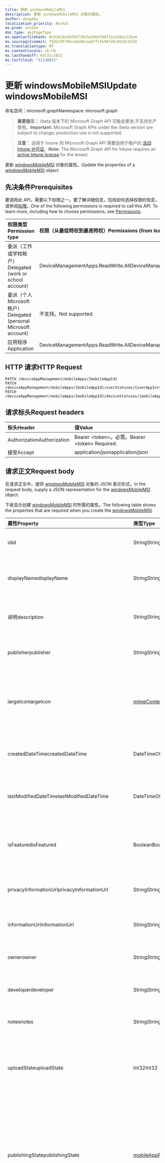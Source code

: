 ```yaml
---
title: 更新 windowsMobileMSI
description: 更新 windowsMobileMSI 对象的属性。
author: dougeby
localization_priority: Normal
ms.prod: intune
doc_type: apiPageType
ms.openlocfilehash: 0c934202d4f0373023a19eb786f21a328a121ba4
ms.sourcegitcommit: f592c9ff96ceeb40caa67fcfe90fe6c8525cb7d2
ms.translationtype: MT
ms.contentlocale: zh-CN
ms.lasthandoff: 03/23/2021
ms.locfileid: "51138832"
---
```

# <a name="update-windowsmobilemsi"></a><span data-ttu-id="c431c-103">更新 windowsMobileMSI</span><span class="sxs-lookup"><span data-stu-id="c431c-103">Update windowsMobileMSI</span></span>

<span data-ttu-id="c431c-104">命名空间：microsoft.graph</span><span class="sxs-lookup"><span data-stu-id="c431c-104">Namespace: microsoft.graph</span></span>

> <span data-ttu-id="c431c-105">**重要提示：** /beta 版本下的 Microsoft Graph API 可能会更改;不支持生产使用。</span><span class="sxs-lookup"><span data-stu-id="c431c-105">**Important:** Microsoft Graph APIs under the /beta version are subject to change; production use is not supported.</span></span>

> <span data-ttu-id="c431c-106">**注意：** 适用于 Intune 的 Microsoft Graph API 需要适用于租户的 [活动 Intune 许可证](https://go.microsoft.com/fwlink/?linkid=839381)。</span><span class="sxs-lookup"><span data-stu-id="c431c-106">**Note:** The Microsoft Graph API for Intune requires an [active Intune license](https://go.microsoft.com/fwlink/?linkid=839381) for the tenant.</span></span>

<span data-ttu-id="c431c-107">更新 [windowsMobileMSI](../resources/intune-apps-windowsmobilemsi.md) 对象的属性。</span><span class="sxs-lookup"><span data-stu-id="c431c-107">Update the properties of a [windowsMobileMSI](../resources/intune-apps-windowsmobilemsi.md) object.</span></span>

## <a name="prerequisites"></a><span data-ttu-id="c431c-108">先决条件</span><span class="sxs-lookup"><span data-stu-id="c431c-108">Prerequisites</span></span>
<span data-ttu-id="c431c-p101">要调用此 API，需要以下权限之一。要了解详细信息，包括如何选择权限的信息，请参阅[权限](/graph/permissions-reference)。</span><span class="sxs-lookup"><span data-stu-id="c431c-p101">One of the following permissions is required to call this API. To learn more, including how to choose permissions, see [Permissions](/graph/permissions-reference).</span></span>

|<span data-ttu-id="c431c-111">权限类型</span><span class="sxs-lookup"><span data-stu-id="c431c-111">Permission type</span></span>|<span data-ttu-id="c431c-112">权限（从最低特权到最高特权）</span><span class="sxs-lookup"><span data-stu-id="c431c-112">Permissions (from least to most privileged)</span></span>|
|:---|:---|
|<span data-ttu-id="c431c-113">委派（工作或学校帐户）</span><span class="sxs-lookup"><span data-stu-id="c431c-113">Delegated (work or school account)</span></span>|<span data-ttu-id="c431c-114">DeviceManagementApps.ReadWrite.All</span><span class="sxs-lookup"><span data-stu-id="c431c-114">DeviceManagementApps.ReadWrite.All</span></span>|
|<span data-ttu-id="c431c-115">委派（个人 Microsoft 帐户）</span><span class="sxs-lookup"><span data-stu-id="c431c-115">Delegated (personal Microsoft account)</span></span>|<span data-ttu-id="c431c-116">不支持。</span><span class="sxs-lookup"><span data-stu-id="c431c-116">Not supported.</span></span>|
|<span data-ttu-id="c431c-117">应用程序</span><span class="sxs-lookup"><span data-stu-id="c431c-117">Application</span></span>|<span data-ttu-id="c431c-118">DeviceManagementApps.ReadWrite.All</span><span class="sxs-lookup"><span data-stu-id="c431c-118">DeviceManagementApps.ReadWrite.All</span></span>|

## <a name="http-request"></a><span data-ttu-id="c431c-119">HTTP 请求</span><span class="sxs-lookup"><span data-stu-id="c431c-119">HTTP Request</span></span>
<!-- {
  "blockType": "ignored"
}
-->
``` http
PATCH /deviceAppManagement/mobileApps/{mobileAppId}
PATCH /deviceAppManagement/mobileApps/{mobileAppId}/userStatuses/{userAppInstallStatusId}/app
PATCH /deviceAppManagement/mobileApps/{mobileAppId}/deviceStatuses/{mobileAppInstallStatusId}/app
```

## <a name="request-headers"></a><span data-ttu-id="c431c-120">请求标头</span><span class="sxs-lookup"><span data-stu-id="c431c-120">Request headers</span></span>
|<span data-ttu-id="c431c-121">标头</span><span class="sxs-lookup"><span data-stu-id="c431c-121">Header</span></span>|<span data-ttu-id="c431c-122">值</span><span class="sxs-lookup"><span data-stu-id="c431c-122">Value</span></span>|
|:---|:---|
|<span data-ttu-id="c431c-123">Authorization</span><span class="sxs-lookup"><span data-stu-id="c431c-123">Authorization</span></span>|<span data-ttu-id="c431c-124">Bearer &lt;token&gt;。必需。</span><span class="sxs-lookup"><span data-stu-id="c431c-124">Bearer &lt;token&gt; Required.</span></span>|
|<span data-ttu-id="c431c-125">接受</span><span class="sxs-lookup"><span data-stu-id="c431c-125">Accept</span></span>|<span data-ttu-id="c431c-126">application/json</span><span class="sxs-lookup"><span data-stu-id="c431c-126">application/json</span></span>|

## <a name="request-body"></a><span data-ttu-id="c431c-127">请求正文</span><span class="sxs-lookup"><span data-stu-id="c431c-127">Request body</span></span>
<span data-ttu-id="c431c-128">在请求正文中，提供 [windowsMobileMSI](../resources/intune-apps-windowsmobilemsi.md) 对象的 JSON 表示形式。</span><span class="sxs-lookup"><span data-stu-id="c431c-128">In the request body, supply a JSON representation for the [windowsMobileMSI](../resources/intune-apps-windowsmobilemsi.md) object.</span></span>

<span data-ttu-id="c431c-129">下表显示创建 [windowsMobileMSI](../resources/intune-apps-windowsmobilemsi.md) 时所需的属性。</span><span class="sxs-lookup"><span data-stu-id="c431c-129">The following table shows the properties that are required when you create the [windowsMobileMSI](../resources/intune-apps-windowsmobilemsi.md).</span></span>

|<span data-ttu-id="c431c-130">属性</span><span class="sxs-lookup"><span data-stu-id="c431c-130">Property</span></span>|<span data-ttu-id="c431c-131">类型</span><span class="sxs-lookup"><span data-stu-id="c431c-131">Type</span></span>|<span data-ttu-id="c431c-132">说明</span><span class="sxs-lookup"><span data-stu-id="c431c-132">Description</span></span>|
|:---|:---|:---|
|<span data-ttu-id="c431c-133">id</span><span class="sxs-lookup"><span data-stu-id="c431c-133">id</span></span>|<span data-ttu-id="c431c-134">String</span><span class="sxs-lookup"><span data-stu-id="c431c-134">String</span></span>|<span data-ttu-id="c431c-135">实体的键。</span><span class="sxs-lookup"><span data-stu-id="c431c-135">Key of the entity.</span></span> <span data-ttu-id="c431c-136">继承自 [mobileApp](../resources/intune-shared-mobileapp.md)</span><span class="sxs-lookup"><span data-stu-id="c431c-136">Inherited from [mobileApp](../resources/intune-shared-mobileapp.md)</span></span>|
|<span data-ttu-id="c431c-137">displayName</span><span class="sxs-lookup"><span data-stu-id="c431c-137">displayName</span></span>|<span data-ttu-id="c431c-138">String</span><span class="sxs-lookup"><span data-stu-id="c431c-138">String</span></span>|<span data-ttu-id="c431c-139">管理员提供或导入的应用标题。</span><span class="sxs-lookup"><span data-stu-id="c431c-139">The admin provided or imported title of the app.</span></span> <span data-ttu-id="c431c-140">继承自 [mobileApp](../resources/intune-shared-mobileapp.md)</span><span class="sxs-lookup"><span data-stu-id="c431c-140">Inherited from [mobileApp](../resources/intune-shared-mobileapp.md)</span></span>|
|<span data-ttu-id="c431c-141">说明</span><span class="sxs-lookup"><span data-stu-id="c431c-141">description</span></span>|<span data-ttu-id="c431c-142">String</span><span class="sxs-lookup"><span data-stu-id="c431c-142">String</span></span>|<span data-ttu-id="c431c-143">应用的说明。</span><span class="sxs-lookup"><span data-stu-id="c431c-143">The description of the app.</span></span> <span data-ttu-id="c431c-144">继承自 [mobileApp](../resources/intune-shared-mobileapp.md)</span><span class="sxs-lookup"><span data-stu-id="c431c-144">Inherited from [mobileApp](../resources/intune-shared-mobileapp.md)</span></span>|
|<span data-ttu-id="c431c-145">publisher</span><span class="sxs-lookup"><span data-stu-id="c431c-145">publisher</span></span>|<span data-ttu-id="c431c-146">String</span><span class="sxs-lookup"><span data-stu-id="c431c-146">String</span></span>|<span data-ttu-id="c431c-147">应用的发布者。</span><span class="sxs-lookup"><span data-stu-id="c431c-147">The publisher of the app.</span></span> <span data-ttu-id="c431c-148">继承自 [mobileApp](../resources/intune-shared-mobileapp.md)</span><span class="sxs-lookup"><span data-stu-id="c431c-148">Inherited from [mobileApp](../resources/intune-shared-mobileapp.md)</span></span>|
|<span data-ttu-id="c431c-149">largeIcon</span><span class="sxs-lookup"><span data-stu-id="c431c-149">largeIcon</span></span>|[<span data-ttu-id="c431c-150">mimeContent</span><span class="sxs-lookup"><span data-stu-id="c431c-150">mimeContent</span></span>](../resources/intune-shared-mimecontent.md)|<span data-ttu-id="c431c-151">要显示在应用详细信息中并用于图标上传的大图标。</span><span class="sxs-lookup"><span data-stu-id="c431c-151">The large icon, to be displayed in the app details and used for upload of the icon.</span></span> <span data-ttu-id="c431c-152">继承自 [mobileApp](../resources/intune-shared-mobileapp.md)</span><span class="sxs-lookup"><span data-stu-id="c431c-152">Inherited from [mobileApp](../resources/intune-shared-mobileapp.md)</span></span>|
|<span data-ttu-id="c431c-153">createdDateTime</span><span class="sxs-lookup"><span data-stu-id="c431c-153">createdDateTime</span></span>|<span data-ttu-id="c431c-154">DateTimeOffset</span><span class="sxs-lookup"><span data-stu-id="c431c-154">DateTimeOffset</span></span>|<span data-ttu-id="c431c-155">创建应用的日期和时间。</span><span class="sxs-lookup"><span data-stu-id="c431c-155">The date and time the app was created.</span></span> <span data-ttu-id="c431c-156">继承自 [mobileApp](../resources/intune-shared-mobileapp.md)</span><span class="sxs-lookup"><span data-stu-id="c431c-156">Inherited from [mobileApp](../resources/intune-shared-mobileapp.md)</span></span>|
|<span data-ttu-id="c431c-157">lastModifiedDateTime</span><span class="sxs-lookup"><span data-stu-id="c431c-157">lastModifiedDateTime</span></span>|<span data-ttu-id="c431c-158">DateTimeOffset</span><span class="sxs-lookup"><span data-stu-id="c431c-158">DateTimeOffset</span></span>|<span data-ttu-id="c431c-159">上次修改应用的日期和时间。</span><span class="sxs-lookup"><span data-stu-id="c431c-159">The date and time the app was last modified.</span></span> <span data-ttu-id="c431c-160">继承自 [mobileApp](../resources/intune-shared-mobileapp.md)</span><span class="sxs-lookup"><span data-stu-id="c431c-160">Inherited from [mobileApp](../resources/intune-shared-mobileapp.md)</span></span>|
|<span data-ttu-id="c431c-161">isFeatured</span><span class="sxs-lookup"><span data-stu-id="c431c-161">isFeatured</span></span>|<span data-ttu-id="c431c-162">Boolean</span><span class="sxs-lookup"><span data-stu-id="c431c-162">Boolean</span></span>|<span data-ttu-id="c431c-163">指示应用是否被管理员标记为特色的值。继承自 [mobileApp](../resources/intune-shared-mobileapp.md)</span><span class="sxs-lookup"><span data-stu-id="c431c-163">The value indicating whether the app is marked as featured by the admin. Inherited from [mobileApp](../resources/intune-shared-mobileapp.md)</span></span>|
|<span data-ttu-id="c431c-164">privacyInformationUrl</span><span class="sxs-lookup"><span data-stu-id="c431c-164">privacyInformationUrl</span></span>|<span data-ttu-id="c431c-165">String</span><span class="sxs-lookup"><span data-stu-id="c431c-165">String</span></span>|<span data-ttu-id="c431c-166">隐私声明 URL。</span><span class="sxs-lookup"><span data-stu-id="c431c-166">The privacy statement Url.</span></span> <span data-ttu-id="c431c-167">继承自 [mobileApp](../resources/intune-shared-mobileapp.md)</span><span class="sxs-lookup"><span data-stu-id="c431c-167">Inherited from [mobileApp](../resources/intune-shared-mobileapp.md)</span></span>|
|<span data-ttu-id="c431c-168">informationUrl</span><span class="sxs-lookup"><span data-stu-id="c431c-168">informationUrl</span></span>|<span data-ttu-id="c431c-169">String</span><span class="sxs-lookup"><span data-stu-id="c431c-169">String</span></span>|<span data-ttu-id="c431c-170">详细信息 URL。</span><span class="sxs-lookup"><span data-stu-id="c431c-170">The more information Url.</span></span> <span data-ttu-id="c431c-171">继承自 [mobileApp](../resources/intune-shared-mobileapp.md)</span><span class="sxs-lookup"><span data-stu-id="c431c-171">Inherited from [mobileApp](../resources/intune-shared-mobileapp.md)</span></span>|
|<span data-ttu-id="c431c-172">owner</span><span class="sxs-lookup"><span data-stu-id="c431c-172">owner</span></span>|<span data-ttu-id="c431c-173">String</span><span class="sxs-lookup"><span data-stu-id="c431c-173">String</span></span>|<span data-ttu-id="c431c-174">应用的所有者。</span><span class="sxs-lookup"><span data-stu-id="c431c-174">The owner of the app.</span></span> <span data-ttu-id="c431c-175">继承自 [mobileApp](../resources/intune-shared-mobileapp.md)</span><span class="sxs-lookup"><span data-stu-id="c431c-175">Inherited from [mobileApp](../resources/intune-shared-mobileapp.md)</span></span>|
|<span data-ttu-id="c431c-176">developer</span><span class="sxs-lookup"><span data-stu-id="c431c-176">developer</span></span>|<span data-ttu-id="c431c-177">String</span><span class="sxs-lookup"><span data-stu-id="c431c-177">String</span></span>|<span data-ttu-id="c431c-178">应用的开发者。</span><span class="sxs-lookup"><span data-stu-id="c431c-178">The developer of the app.</span></span> <span data-ttu-id="c431c-179">继承自 [mobileApp](../resources/intune-shared-mobileapp.md)</span><span class="sxs-lookup"><span data-stu-id="c431c-179">Inherited from [mobileApp](../resources/intune-shared-mobileapp.md)</span></span>|
|<span data-ttu-id="c431c-180">notes</span><span class="sxs-lookup"><span data-stu-id="c431c-180">notes</span></span>|<span data-ttu-id="c431c-181">String</span><span class="sxs-lookup"><span data-stu-id="c431c-181">String</span></span>|<span data-ttu-id="c431c-182">应用的备注。</span><span class="sxs-lookup"><span data-stu-id="c431c-182">Notes for the app.</span></span> <span data-ttu-id="c431c-183">继承自 [mobileApp](../resources/intune-shared-mobileapp.md)</span><span class="sxs-lookup"><span data-stu-id="c431c-183">Inherited from [mobileApp](../resources/intune-shared-mobileapp.md)</span></span>|
|<span data-ttu-id="c431c-184">uploadState</span><span class="sxs-lookup"><span data-stu-id="c431c-184">uploadState</span></span>|<span data-ttu-id="c431c-185">Int32</span><span class="sxs-lookup"><span data-stu-id="c431c-185">Int32</span></span>|<span data-ttu-id="c431c-186">上载状态。</span><span class="sxs-lookup"><span data-stu-id="c431c-186">The upload state.</span></span> <span data-ttu-id="c431c-187">可能的值是：0 - `Not Ready` 、1 - `Ready` 、2 - `Processing` 。</span><span class="sxs-lookup"><span data-stu-id="c431c-187">Possible values are: 0 - `Not Ready`, 1 - `Ready`, 2 - `Processing`.</span></span> <span data-ttu-id="c431c-188">继承自 [mobileApp](../resources/intune-shared-mobileapp.md)</span><span class="sxs-lookup"><span data-stu-id="c431c-188">Inherited from [mobileApp](../resources/intune-shared-mobileapp.md)</span></span>|
|<span data-ttu-id="c431c-189">publishingState</span><span class="sxs-lookup"><span data-stu-id="c431c-189">publishingState</span></span>|[<span data-ttu-id="c431c-190">mobileAppPublishingState</span><span class="sxs-lookup"><span data-stu-id="c431c-190">mobileAppPublishingState</span></span>](../resources/intune-apps-mobileapppublishingstate.md)|<span data-ttu-id="c431c-191">应用的发布状态。</span><span class="sxs-lookup"><span data-stu-id="c431c-191">The publishing state for the app.</span></span> <span data-ttu-id="c431c-192">除非应用已发布，否则无法分配应用。</span><span class="sxs-lookup"><span data-stu-id="c431c-192">The app cannot be assigned unless the app is published.</span></span> <span data-ttu-id="c431c-193">继承自 [mobileApp](../resources/intune-shared-mobileapp.md)。</span><span class="sxs-lookup"><span data-stu-id="c431c-193">Inherited from [mobileApp](../resources/intune-shared-mobileapp.md).</span></span> <span data-ttu-id="c431c-194">可取值为：`notPublished`、`processing`、`published`。</span><span class="sxs-lookup"><span data-stu-id="c431c-194">Possible values are: `notPublished`, `processing`, `published`.</span></span>|
|<span data-ttu-id="c431c-195">isAssigned</span><span class="sxs-lookup"><span data-stu-id="c431c-195">isAssigned</span></span>|<span data-ttu-id="c431c-196">Boolean</span><span class="sxs-lookup"><span data-stu-id="c431c-196">Boolean</span></span>|<span data-ttu-id="c431c-197">指示是否将应用分配给至少一个组的值。</span><span class="sxs-lookup"><span data-stu-id="c431c-197">The value indicating whether the app is assigned to at least one group.</span></span> <span data-ttu-id="c431c-198">继承自 [mobileApp](../resources/intune-shared-mobileapp.md)</span><span class="sxs-lookup"><span data-stu-id="c431c-198">Inherited from [mobileApp](../resources/intune-shared-mobileapp.md)</span></span>|
|<span data-ttu-id="c431c-199">roleScopeTagIds</span><span class="sxs-lookup"><span data-stu-id="c431c-199">roleScopeTagIds</span></span>|<span data-ttu-id="c431c-200">String collection</span><span class="sxs-lookup"><span data-stu-id="c431c-200">String collection</span></span>|<span data-ttu-id="c431c-201">此移动应用的范围标记 ID 列表。</span><span class="sxs-lookup"><span data-stu-id="c431c-201">List of scope tag ids for this mobile app.</span></span> <span data-ttu-id="c431c-202">继承自 [mobileApp](../resources/intune-shared-mobileapp.md)</span><span class="sxs-lookup"><span data-stu-id="c431c-202">Inherited from [mobileApp](../resources/intune-shared-mobileapp.md)</span></span>|
|<span data-ttu-id="c431c-203">dependentAppCount</span><span class="sxs-lookup"><span data-stu-id="c431c-203">dependentAppCount</span></span>|<span data-ttu-id="c431c-204">Int32</span><span class="sxs-lookup"><span data-stu-id="c431c-204">Int32</span></span>|<span data-ttu-id="c431c-205">子应用具有的依赖项总数。</span><span class="sxs-lookup"><span data-stu-id="c431c-205">The total number of dependencies the child app has.</span></span> <span data-ttu-id="c431c-206">继承自 [mobileApp](../resources/intune-shared-mobileapp.md)</span><span class="sxs-lookup"><span data-stu-id="c431c-206">Inherited from [mobileApp](../resources/intune-shared-mobileapp.md)</span></span>|
|<span data-ttu-id="c431c-207">supersedingAppCount</span><span class="sxs-lookup"><span data-stu-id="c431c-207">supersedingAppCount</span></span>|<span data-ttu-id="c431c-208">Int32</span><span class="sxs-lookup"><span data-stu-id="c431c-208">Int32</span></span>|<span data-ttu-id="c431c-209">此应用直接或间接取代的应用总数。</span><span class="sxs-lookup"><span data-stu-id="c431c-209">The total number of apps this app directly or indirectly supersedes.</span></span> <span data-ttu-id="c431c-210">继承自 [mobileApp](../resources/intune-shared-mobileapp.md)</span><span class="sxs-lookup"><span data-stu-id="c431c-210">Inherited from [mobileApp](../resources/intune-shared-mobileapp.md)</span></span>|
|<span data-ttu-id="c431c-211">supersededAppCount</span><span class="sxs-lookup"><span data-stu-id="c431c-211">supersededAppCount</span></span>|<span data-ttu-id="c431c-212">Int32</span><span class="sxs-lookup"><span data-stu-id="c431c-212">Int32</span></span>|<span data-ttu-id="c431c-213">此应用直接或间接被取代的应用总数。</span><span class="sxs-lookup"><span data-stu-id="c431c-213">The total number of apps this app is directly or indirectly superseded by.</span></span> <span data-ttu-id="c431c-214">继承自 [mobileApp](../resources/intune-shared-mobileapp.md)</span><span class="sxs-lookup"><span data-stu-id="c431c-214">Inherited from [mobileApp](../resources/intune-shared-mobileapp.md)</span></span>|
|<span data-ttu-id="c431c-215">committedContentVersion</span><span class="sxs-lookup"><span data-stu-id="c431c-215">committedContentVersion</span></span>|<span data-ttu-id="c431c-216">String</span><span class="sxs-lookup"><span data-stu-id="c431c-216">String</span></span>|<span data-ttu-id="c431c-217">内部提交的内容版本。</span><span class="sxs-lookup"><span data-stu-id="c431c-217">The internal committed content version.</span></span> <span data-ttu-id="c431c-218">继承自 [mobileLobApp](../resources/intune-apps-mobilelobapp.md)</span><span class="sxs-lookup"><span data-stu-id="c431c-218">Inherited from [mobileLobApp](../resources/intune-apps-mobilelobapp.md)</span></span>|
|<span data-ttu-id="c431c-219">fileName</span><span class="sxs-lookup"><span data-stu-id="c431c-219">fileName</span></span>|<span data-ttu-id="c431c-220">String</span><span class="sxs-lookup"><span data-stu-id="c431c-220">String</span></span>|<span data-ttu-id="c431c-221">主 Lob 应用程序文件的名称。</span><span class="sxs-lookup"><span data-stu-id="c431c-221">The name of the main Lob application file.</span></span> <span data-ttu-id="c431c-222">继承自 [mobileLobApp](../resources/intune-apps-mobilelobapp.md)</span><span class="sxs-lookup"><span data-stu-id="c431c-222">Inherited from [mobileLobApp](../resources/intune-apps-mobilelobapp.md)</span></span>|
|<span data-ttu-id="c431c-223">size</span><span class="sxs-lookup"><span data-stu-id="c431c-223">size</span></span>|<span data-ttu-id="c431c-224">Int64</span><span class="sxs-lookup"><span data-stu-id="c431c-224">Int64</span></span>|<span data-ttu-id="c431c-225">总大小，包括所有已上传文件。</span><span class="sxs-lookup"><span data-stu-id="c431c-225">The total size, including all uploaded files.</span></span> <span data-ttu-id="c431c-226">继承自 [mobileLobApp](../resources/intune-apps-mobilelobapp.md)</span><span class="sxs-lookup"><span data-stu-id="c431c-226">Inherited from [mobileLobApp](../resources/intune-apps-mobilelobapp.md)</span></span>|
|<span data-ttu-id="c431c-227">commandLine</span><span class="sxs-lookup"><span data-stu-id="c431c-227">commandLine</span></span>|<span data-ttu-id="c431c-228">String</span><span class="sxs-lookup"><span data-stu-id="c431c-228">String</span></span>|<span data-ttu-id="c431c-229">命令行。</span><span class="sxs-lookup"><span data-stu-id="c431c-229">The command line.</span></span>|
|<span data-ttu-id="c431c-230">productCode</span><span class="sxs-lookup"><span data-stu-id="c431c-230">productCode</span></span>|<span data-ttu-id="c431c-231">String</span><span class="sxs-lookup"><span data-stu-id="c431c-231">String</span></span>|<span data-ttu-id="c431c-232">产品代码。</span><span class="sxs-lookup"><span data-stu-id="c431c-232">The product code.</span></span>|
|<span data-ttu-id="c431c-233">productVersion</span><span class="sxs-lookup"><span data-stu-id="c431c-233">productVersion</span></span>|<span data-ttu-id="c431c-234">String</span><span class="sxs-lookup"><span data-stu-id="c431c-234">String</span></span>|<span data-ttu-id="c431c-235">Windows Mobile MSI 业务线 (LoB) 应用的产品版本。</span><span class="sxs-lookup"><span data-stu-id="c431c-235">The product version of Windows Mobile MSI Line of Business (LoB) app.</span></span>|
|<span data-ttu-id="c431c-236">ignoreVersionDetection</span><span class="sxs-lookup"><span data-stu-id="c431c-236">ignoreVersionDetection</span></span>|<span data-ttu-id="c431c-237">Boolean</span><span class="sxs-lookup"><span data-stu-id="c431c-237">Boolean</span></span>|<span data-ttu-id="c431c-238">控制应用的版本是否将用于检测安装在设备上的应用的布尔值。</span><span class="sxs-lookup"><span data-stu-id="c431c-238">A boolean to control whether the app's version will be used to detect the app after it is installed on a device.</span></span> <span data-ttu-id="c431c-239">对于使用自更新功能的 Windows Mobile MSI 业务线 (LoB) 应用，将此值设置为 true。</span><span class="sxs-lookup"><span data-stu-id="c431c-239">Set this to true for Windows Mobile MSI Line of Business (LoB) apps that use a self update feature.</span></span>|
|<span data-ttu-id="c431c-240">identityVersion</span><span class="sxs-lookup"><span data-stu-id="c431c-240">identityVersion</span></span>|<span data-ttu-id="c431c-241">String</span><span class="sxs-lookup"><span data-stu-id="c431c-241">String</span></span>|<span data-ttu-id="c431c-242">标识版本。</span><span class="sxs-lookup"><span data-stu-id="c431c-242">The identity version.</span></span>|
|<span data-ttu-id="c431c-243">useDeviceContext</span><span class="sxs-lookup"><span data-stu-id="c431c-243">useDeviceContext</span></span>|<span data-ttu-id="c431c-244">布尔值</span><span class="sxs-lookup"><span data-stu-id="c431c-244">Boolean</span></span>|<span data-ttu-id="c431c-245">指示是否在设备上下文中安装双模式 MSI。</span><span class="sxs-lookup"><span data-stu-id="c431c-245">Indicates whether to install a dual-mode MSI in the device context.</span></span> <span data-ttu-id="c431c-246">如果为 true，则为所有用户安装应用。</span><span class="sxs-lookup"><span data-stu-id="c431c-246">If true, app will be installed for all users.</span></span> <span data-ttu-id="c431c-247">如果为 false，将按用户安装应用。</span><span class="sxs-lookup"><span data-stu-id="c431c-247">If false, app will be installed per-user.</span></span> <span data-ttu-id="c431c-248">如果为 null，服务将使用 MSI 程序包的默认安装上下文。</span><span class="sxs-lookup"><span data-stu-id="c431c-248">If null, service will use the MSI package's default install context.</span></span> <span data-ttu-id="c431c-249">对于双模式 MSI，此默认值为每用户。</span><span class="sxs-lookup"><span data-stu-id="c431c-249">In case of dual-mode MSI, this default will be per-user.</span></span>  <span data-ttu-id="c431c-250">无法为非双模式应用设置。</span><span class="sxs-lookup"><span data-stu-id="c431c-250">Cannot be set for non-dual-mode apps.</span></span>  <span data-ttu-id="c431c-251">初始创建应用程序后无法更改。</span><span class="sxs-lookup"><span data-stu-id="c431c-251">Cannot be changed after initial creation of the application.</span></span>|



## <a name="response"></a><span data-ttu-id="c431c-252">响应</span><span class="sxs-lookup"><span data-stu-id="c431c-252">Response</span></span>
<span data-ttu-id="c431c-253">如果成功，此方法会在响应正文中返回 `200 OK` 响应代码和更新的 [windowsMobileMSI](../resources/intune-apps-windowsmobilemsi.md) 对象。</span><span class="sxs-lookup"><span data-stu-id="c431c-253">If successful, this method returns a `200 OK` response code and an updated [windowsMobileMSI](../resources/intune-apps-windowsmobilemsi.md) object in the response body.</span></span>

## <a name="example"></a><span data-ttu-id="c431c-254">示例</span><span class="sxs-lookup"><span data-stu-id="c431c-254">Example</span></span>

### <a name="request"></a><span data-ttu-id="c431c-255">请求</span><span class="sxs-lookup"><span data-stu-id="c431c-255">Request</span></span>
<span data-ttu-id="c431c-256">下面是一个请求示例。</span><span class="sxs-lookup"><span data-stu-id="c431c-256">Here is an example of the request.</span></span>
``` http
PATCH https://graph.microsoft.com/beta/deviceAppManagement/mobileApps/{mobileAppId}
Content-type: application/json
Content-length: 1123

{
  "@odata.type": "#microsoft.graph.windowsMobileMSI",
  "displayName": "Display Name value",
  "description": "Description value",
  "publisher": "Publisher value",
  "largeIcon": {
    "@odata.type": "microsoft.graph.mimeContent",
    "type": "Type value",
    "value": "dmFsdWU="
  },
  "isFeatured": true,
  "privacyInformationUrl": "https://example.com/privacyInformationUrl/",
  "informationUrl": "https://example.com/informationUrl/",
  "owner": "Owner value",
  "developer": "Developer value",
  "notes": "Notes value",
  "uploadState": 11,
  "publishingState": "processing",
  "isAssigned": true,
  "roleScopeTagIds": [
    "Role Scope Tag Ids value"
  ],
  "dependentAppCount": 1,
  "supersedingAppCount": 3,
  "supersededAppCount": 2,
  "committedContentVersion": "Committed Content Version value",
  "fileName": "File Name value",
  "size": 4,
  "commandLine": "Command Line value",
  "productCode": "Product Code value",
  "productVersion": "Product Version value",
  "ignoreVersionDetection": true,
  "identityVersion": "Identity Version value",
  "useDeviceContext": true
}
```

### <a name="response"></a><span data-ttu-id="c431c-257">响应</span><span class="sxs-lookup"><span data-stu-id="c431c-257">Response</span></span>
<span data-ttu-id="c431c-p126">下面是一个响应示例。注意：为了简单起见，可能会将此处所示的响应对象截断。将从实际调用中返回所有属性。</span><span class="sxs-lookup"><span data-stu-id="c431c-p126">Here is an example of the response. Note: The response object shown here may be truncated for brevity. All of the properties will be returned from an actual call.</span></span>
``` http
HTTP/1.1 200 OK
Content-Type: application/json
Content-Length: 1295

{
  "@odata.type": "#microsoft.graph.windowsMobileMSI",
  "id": "aa453e5d-3e5d-aa45-5d3e-45aa5d3e45aa",
  "displayName": "Display Name value",
  "description": "Description value",
  "publisher": "Publisher value",
  "largeIcon": {
    "@odata.type": "microsoft.graph.mimeContent",
    "type": "Type value",
    "value": "dmFsdWU="
  },
  "createdDateTime": "2017-01-01T00:02:43.5775965-08:00",
  "lastModifiedDateTime": "2017-01-01T00:00:35.1329464-08:00",
  "isFeatured": true,
  "privacyInformationUrl": "https://example.com/privacyInformationUrl/",
  "informationUrl": "https://example.com/informationUrl/",
  "owner": "Owner value",
  "developer": "Developer value",
  "notes": "Notes value",
  "uploadState": 11,
  "publishingState": "processing",
  "isAssigned": true,
  "roleScopeTagIds": [
    "Role Scope Tag Ids value"
  ],
  "dependentAppCount": 1,
  "supersedingAppCount": 3,
  "supersededAppCount": 2,
  "committedContentVersion": "Committed Content Version value",
  "fileName": "File Name value",
  "size": 4,
  "commandLine": "Command Line value",
  "productCode": "Product Code value",
  "productVersion": "Product Version value",
  "ignoreVersionDetection": true,
  "identityVersion": "Identity Version value",
  "useDeviceContext": true
}
```




